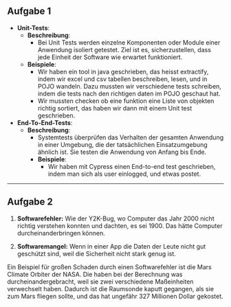 ## Aufgabe 1

- **Unit-Tests**:
    - **Beschreibung**: 
      - Bei Unit Tests werden einzelne Komponenten oder Module einer Anwendung isoliert getestet. Ziel ist es, sicherzustellen, dass jede Einheit der Software wie erwartet funktioniert.
    - **Beispiele**: 
        - Wir haben ein tool in java geschrieben, das heisst extractify, indem wir excel und csv tabellen beschreiben, lesen, und in POJO wandeln. Dazu mussten wir verschiedene tests schreiben, indem die tests nach den richtigen daten im POJO geschaut hat.
        - Wir mussten checken ob eine funktion eine Liste von objekten richtig sortiert, das haben wir dann mit einem Unit test geschrieben.
- **End-To-End-Tests**:
  - **Beschreibung**: 
    - Systemtests überprüfen das Verhalten der gesamten Anwendung in einer Umgebung, die der tatsächlichen Einsatzumgebung ähnlich ist. Sie testen die Anwendung von Anfang bis Ende.
    - **Beispiele**: 
        - Wir haben mit Cypress einen End-to-end test geschrieben, indem man sich als user einlogged, und etwas postet.

---

## Aufgabe 2

1. **Softwarefehler:** Wie der Y2K-Bug, wo Computer das Jahr 2000 nicht richtig verstehen konnten und dachten, es sei 1900. Das hätte Computer durcheinanderbringen können.

2. **Softwaremangel:** Wenn in einer App die Daten der Leute nicht gut geschützt sind, weil die Sicherheit nicht stark genug ist.

Ein Beispiel für großen Schaden durch einen Softwarefehler ist die Mars Climate Orbiter der NASA. 
Die haben bei der Berechnung was durcheinandergebracht, weil sie zwei verschiedene Maßeinheiten verwechselt haben. 
Dadurch ist die Raumsonde kaputt gegangen, als sie zum Mars fliegen sollte, und das hat ungefähr 327 Millionen Dollar gekostet.

